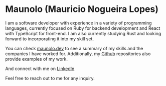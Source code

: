 # Maunolo (Mauricio Nogueira Lopes)

I am a software developer with experience in a variety of programming languages, currently focused on Ruby for backend development and React with TypeScript for front-end. I am also currently studying Rust and looking forward to incorporating it into my skill set.

You can check [maunolo.dev](maunolo.dev) to see a summary of my skills and the companies I have worked for. Additionally, my [Github](https://github.com/maunolo) repositories also provide examples of my work.

And connect with me on [LinkedIn](https://www.linkedin.com/in/mauricio-lopes-046b86158/)

Feel free to reach out to me for any inquiry.
